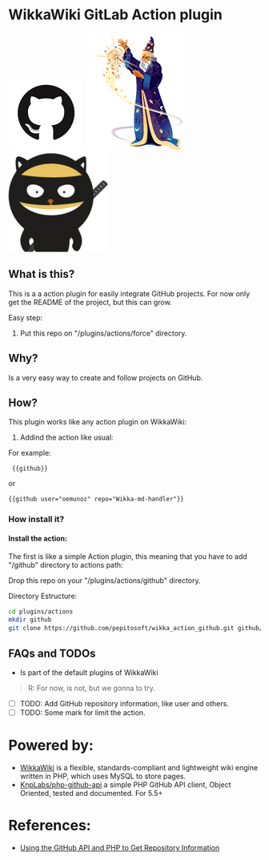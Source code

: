 # WikkaWiki GitLab Action plugin

[![GitHub](https://raw.githubusercontent.com/pepitosoft/wikka_action_github/master/images/github.png)](https://d3js.org/)
[![WikkaWiki](https://raw.githubusercontent.com/pepitosoft/wikka_action_github/master/images/wizard.gif)](http://wikkawiki.org/HomePage)
[![KnpLabs/php-github-api](https://raw.githubusercontent.com/pepitosoft/wikka_action_github/master/images/KnpLabs.png)](https://github.com/KnpLabs/php-github-api)

## What is this?

This is a a action plugin for easily integrate GitHub projects. For now only get the README of the project, but this can grow.

Easy step:

1. Put this repo on "/plugins/actions/force" directory.

## Why?

Is a very easy way to create and follow projects on GitHub.

## How?

This plugin works like any action plugin on WikkaWiki:

1. Addind the action like usual:

For example:

```markup
 {{github}}
```

or

```markup
{{github user="oemunoz" repo="Wikka-md-handler"}}
```

### How install it?

#### Install the action:

The first is like a simple Action plugin, this meaning that you have to add "/github" directory to actions path:

Drop this repo on your "/plugins/actions/github" directory.

Directory Estructure:

```bash
cd plugins/actions
mkdir github
git clone https://github.com/pepitosoft/wikka_action_github.git github/
```

## FAQs and TODOs

- Is part of the default plugins of WikkaWiki

> R: For now, is not, but we gonna to try.

- [ ] TODO: Add GitHub repository information, like user and others.
- [ ] TODO: Some mark for limit the action.

# Powered by:
- [WikkaWiki](http://wikkawiki.org/HomePage) is a flexible, standards-compliant and lightweight wiki engine written in PHP, which uses MySQL to store pages.
- [KnpLabs/php-github-api](https://github.com/KnpLabs/php-github-api) a simple PHP GitHub API client, Object Oriented, tested and documented. For 5.5+

# References:
- [Using the GitHub API and PHP to Get Repository Information](https://davidwalsh.name/github-markdown)
